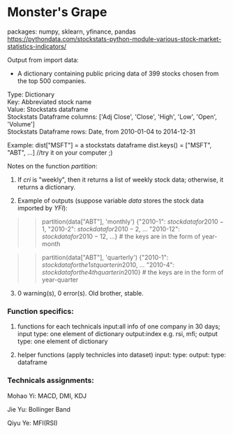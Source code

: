 # Monster's Grape
packages: numpy, sklearn, yfinance, pandas
https://pythondata.com/stockstats-python-module-various-stock-market-statistics-indicators/

Output from import data: 
* A dictionary containing public pricing data of 399 stocks chosen from the top 500 companies.<br />

Type: Dictionary<br />
Key: Abbreviated stock name<br />
Value: Stockstats dataframe<br />
Stockstats Dataframe columns: ['Adj Close', 'Close', 'High', 'Low', 'Open', 'Volume']<br />
Stockstats Dataframe rows: Date, from 2010-01-04 to 2014-12-31<br />


Example: 
dist["MSFT"] = a stockstats dataframe
dist.keys() = ["MSFT", "ABT", ...]
//try it on your computer ;)


Notes on the function $partition$: 
1. If $cri$ is "weekly", then it returns a list of weekly stock data; otherwise, it returns a dictionary.

2. Example of outputs (suppose variable $data$ stores the stock data imported by $YFI$):
>> partition(data["ABT"], 'monthly')
>> {"2010-1": $stock data for 2010-1$, 
    "2010-2": $stock data for 2010-2$, 
    ...
    "2010-12": $stock data for 2010-12$, ...} # the keys are in the form of year-month


>> partition(data["ABT"], 'quarterly')
>> {"2010-1": $stock data for the 1st quarter in 2010$, 
    ...
    "2010-4": $stock data for the 4th quarter in 2010$} # the keys are in the form of year-quarter

3. 0 warning(s), 0 error(s). Old brother, stable.

### Function specifics:

1. functions for each technicals
input:all info of one company in 30 days; input type: one element of dictionary 
output:index e.g. rsi, mfi; output type: one element of dictionary

2. helper functions (apply technicles into dataset)
input:  type:
output:  type: dataframe


### Technicals assignments:

Mohao Yi: MACD, DMI, KDJ


Jie Yu: Bollinger Band


Qiyu Ye: MFI(RSI)
